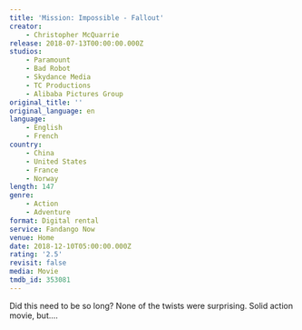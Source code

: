 ```yaml
---
title: 'Mission: Impossible - Fallout'
creator:
    - Christopher McQuarrie
release: 2018-07-13T00:00:00.000Z
studios:
    - Paramount
    - Bad Robot
    - Skydance Media
    - TC Productions
    - Alibaba Pictures Group
original_title: ''
original_language: en
language:
    - English
    - French
country:
    - China
    - United States
    - France
    - Norway
length: 147
genre:
    - Action
    - Adventure
format: Digital rental
service: Fandango Now
venue: Home
date: 2018-12-10T05:00:00.000Z
rating: '2.5'
revisit: false
media: Movie
tmdb_id: 353081
---
```


Did this need to be so long? None of the twists were surprising. Solid action movie, but....
